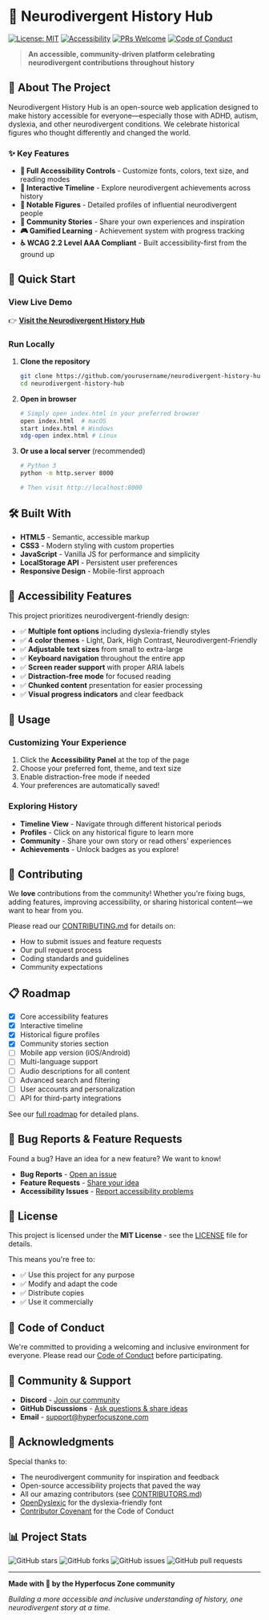 # 🧠 Neurodivergent History Hub

[![License: MIT](https://img.shields.io/badge/License-MIT-yellow.svg)](https://opensource.org/licenses/MIT)
[![Accessibility](https://img.shields.io/badge/Accessibility-WCAG%202.2%20AAA-blue)](https://www.w3.org/WAI/WCAG22/quickref/)
[![PRs Welcome](https://img.shields.io/badge/PRs-welcome-brightgreen.svg)](CONTRIBUTING.md)
[![Code of Conduct](https://img.shields.io/badge/Code%20of%20Conduct-Contributor%20Covenant-orange.svg)](CODE_OF_CONDUCT.md)

> **An accessible, community-driven platform celebrating neurodivergent contributions throughout history**

## 🌟 About The Project

Neurodivergent History Hub is an open-source web application designed to make history accessible for everyone—especially those with ADHD, autism, dyslexia, and other neurodivergent conditions. We celebrate historical figures who thought differently and changed the world.

### ✨ Key Features

- **🎨 Full Accessibility Controls** - Customize fonts, colors, text size, and reading modes
- **📜 Interactive Timeline** - Explore neurodivergent achievements across history
- **👤 Notable Figures** - Detailed profiles of influential neurodivergent people
- **🤝 Community Stories** - Share your own experiences and inspiration
- **🎮 Gamified Learning** - Achievement system with progress tracking
- **♿ WCAG 2.2 Level AAA Compliant** - Built accessibility-first from the ground up

## 🚀 Quick Start

### View Live Demo

👉 **[Visit the Neurodivergent History Hub](https://your-demo-link-here.com)**

### Run Locally

1. **Clone the repository**
   ```bash
   git clone https://github.com/yourusername/neurodivergent-history-hub.git
   cd neurodivergent-history-hub
   ```

2. **Open in browser**
   ```bash
   # Simply open index.html in your preferred browser
   open index.html  # macOS
   start index.html # Windows
   xdg-open index.html # Linux
   ```

3. **Or use a local server** (recommended)
   ```bash
   # Python 3
   python -m http.server 8000
   
   # Then visit http://localhost:8000
   ```

## 🛠️ Built With

- **HTML5** - Semantic, accessible markup
- **CSS3** - Modern styling with custom properties
- **JavaScript** - Vanilla JS for performance and simplicity
- **LocalStorage API** - Persistent user preferences
- **Responsive Design** - Mobile-first approach

## 🎯 Accessibility Features

This project prioritizes neurodivergent-friendly design:

- ✅ **Multiple font options** including dyslexia-friendly styles
- ✅ **4 color themes** - Light, Dark, High Contrast, Neurodivergent-Friendly
- ✅ **Adjustable text sizes** from small to extra-large
- ✅ **Keyboard navigation** throughout the entire app
- ✅ **Screen reader support** with proper ARIA labels
- ✅ **Distraction-free mode** for focused reading
- ✅ **Chunked content** presentation for easier processing
- ✅ **Visual progress indicators** and clear feedback

## 📖 Usage

### Customizing Your Experience

1. Click the **Accessibility Panel** at the top of the page
2. Choose your preferred font, theme, and text size
3. Enable distraction-free mode if needed
4. Your preferences are automatically saved!

### Exploring History

- **Timeline View** - Navigate through different historical periods
- **Profiles** - Click on any historical figure to learn more
- **Community** - Share your own story or read others' experiences
- **Achievements** - Unlock badges as you explore!

## 🤝 Contributing

We **love** contributions from the community! Whether you're fixing bugs, adding features, improving accessibility, or sharing historical content—we want to hear from you.

Please read our [CONTRIBUTING.md](CONTRIBUTING.md) for details on:
- How to submit issues and feature requests
- Our pull request process
- Coding standards and guidelines
- Community expectations

## 📋 Roadmap

- [x] Core accessibility features
- [x] Interactive timeline
- [x] Historical figure profiles
- [x] Community stories section
- [ ] Mobile app version (iOS/Android)
- [ ] Multi-language support
- [ ] Audio descriptions for all content
- [ ] Advanced search and filtering
- [ ] User accounts and personalization
- [ ] API for third-party integrations

See our [full roadmap](docs/roadmap.md) for detailed plans.

## 🐛 Bug Reports & Feature Requests

Found a bug? Have an idea for a new feature? We want to know!

- **Bug Reports** - [Open an issue](https://github.com/yourusername/neurodivergent-history-hub/issues/new?template=bug_report.md)
- **Feature Requests** - [Share your idea](https://github.com/yourusername/neurodivergent-history-hub/issues/new?template=feature_request.md)
- **Accessibility Issues** - [Report accessibility problems](https://github.com/yourusername/neurodivergent-history-hub/issues/new?template=accessibility_issue.md)

## 📜 License

This project is licensed under the **MIT License** - see the [LICENSE](LICENSE) file for details.

This means you're free to:
- ✅ Use this project for any purpose
- ✅ Modify and adapt the code
- ✅ Distribute copies
- ✅ Use it commercially

## 🌈 Code of Conduct

We're committed to providing a welcoming and inclusive environment for everyone. Please read our [Code of Conduct](CODE_OF_CONDUCT.md) before participating.

## 💬 Community & Support

- **Discord** - [Join our community](https://discord.gg/your-invite)
- **GitHub Discussions** - [Ask questions & share ideas](https://github.com/yourusername/neurodivergent-history-hub/discussions)
- **Email** - support@hyperfocuszone.com

## 🙏 Acknowledgments

Special thanks to:
- The neurodivergent community for inspiration and feedback
- Open-source accessibility projects that paved the way
- All our amazing contributors (see [CONTRIBUTORS.md](CONTRIBUTORS.md))
- [OpenDyslexic](https://opendyslexic.org/) for the dyslexia-friendly font
- [Contributor Covenant](https://www.contributor-covenant.org/) for the Code of Conduct

## 📊 Project Stats

![GitHub stars](https://img.shields.io/github/stars/yourusername/neurodivergent-history-hub?style=social)
![GitHub forks](https://img.shields.io/github/forks/yourusername/neurodivergent-history-hub?style=social)
![GitHub issues](https://img.shields.io/github/issues/yourusername/neurodivergent-history-hub)
![GitHub pull requests](https://img.shields.io/github/issues-pr/yourusername/neurodivergent-history-hub)

---

**Made with 💜 by the Hyperfocus Zone community**

*Building a more accessible and inclusive understanding of history, one neurodivergent story at a time.*